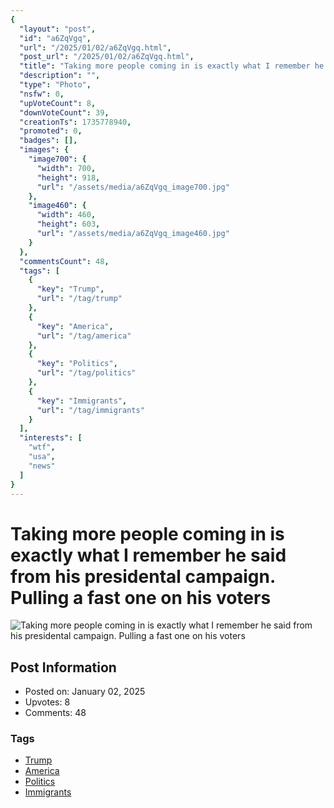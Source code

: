 ```yaml
---
{
  "layout": "post",
  "id": "a6ZqVgq",
  "url": "/2025/01/02/a6ZqVgq.html",
  "post_url": "/2025/01/02/a6ZqVgq.html",
  "title": "Taking more people coming in is exactly what I remember he said from his presidental campaign. Pulling a fast one on his voters",
  "description": "",
  "type": "Photo",
  "nsfw": 0,
  "upVoteCount": 8,
  "downVoteCount": 39,
  "creationTs": 1735778940,
  "promoted": 0,
  "badges": [],
  "images": {
    "image700": {
      "width": 700,
      "height": 918,
      "url": "/assets/media/a6ZqVgq_image700.jpg"
    },
    "image460": {
      "width": 460,
      "height": 603,
      "url": "/assets/media/a6ZqVgq_image460.jpg"
    }
  },
  "commentsCount": 48,
  "tags": [
    {
      "key": "Trump",
      "url": "/tag/trump"
    },
    {
      "key": "America",
      "url": "/tag/america"
    },
    {
      "key": "Politics",
      "url": "/tag/politics"
    },
    {
      "key": "Immigrants",
      "url": "/tag/immigrants"
    }
  ],
  "interests": [
    "wtf",
    "usa",
    "news"
  ]
}
---
```


# Taking more people coming in is exactly what I remember he said from his presidental campaign. Pulling a fast one on his voters

![Taking more people coming in is exactly what I remember he said from his presidental campaign. Pulling a fast one on his voters](/assets/media/a6ZqVgq_image700.jpg)

## Post Information

- Posted on: January 02, 2025
- Upvotes: 8
- Comments: 48

### Tags

- [Trump](/tag/Trump)
- [America](/tag/America)
- [Politics](/tag/Politics)
- [Immigrants](/tag/Immigrants)
